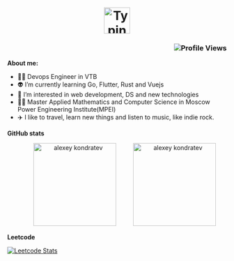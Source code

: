 <div align="center"><h1><a href="https://git.io/typing-svg"><img src="https://readme-typing-svg.herokuapp.com?font=Fira+Code&pause=900&color=1D56F7&width=335&lines=Hi!+I'm+Alexey+Kondratev" height=60  alt="Typing SVG" /></a>
 </h1>
<h3 align="right"><img src="https://komarev.com/ghpvc/?username=samarec1812" alt="Profile Views"></h3>
</div>

 
**About me:**

- 👨‍💻 Devops Engineer in VTB
- 👽 I’m currently learning Go, Flutter, Rust and Vuejs
- 🤔 I’m interested in web development, DS and new technologies
- 🧑‍🎓 Master Applied Mathematics and Computer Science in Moscow Power Engineering Institute(MPEI)
- ✈️ I like to travel, learn new things and listen to music, like indie rock.



**GitHub stats**
<p align="center"><img height=190 src="https://github-readme-stats.vercel.app/api?username=samarec1812&show_icons=true&theme=radical&count_private=true&include_all_commits=true" alt="alexey kondratev" hspace="35"/> <img height=190 src="https://github-readme-stats.vercel.app/api/top-langs/?username=samarec1812&count_private=true&langs_count=10&theme=radical&layout=compact&include_all_commits=true&hide=HTML,CSS,TypeScript,Kotlin,Python,c%2B%2B" alt="alexey kondratev" /></p>



**Leetcode**

[![Leetcode Stats](https://leetcard.jacoblin.cool/samarec1812?ext=activity)](https://leetcode.com/samarec1812)
